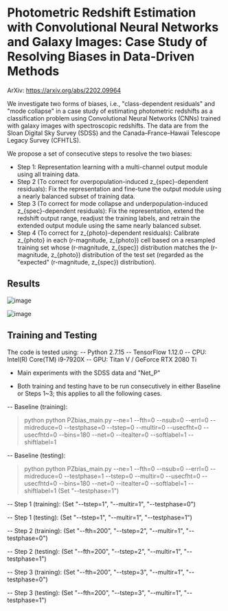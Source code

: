 # Photometric Redshift Estimation with Convolutional Neural Networks and Galaxy Images: Case Study of Resolving Biases in Data-Driven Methods

ArXiv: https://arxiv.org/abs/2202.09964

We investigate two forms of biases, i.e., "class-dependent residuals" and "mode collapse" in a case study of estimating photometric redshifts as a classification problem using Convolutional Neural Networks (CNNs) trained with galaxy images with spectroscopic redshifts. The data are from the Sloan Digital Sky Survey (SDSS) and the Canada–France–Hawaii Telescope Legacy Survey (CFHTLS).

We propose a set of consecutive steps to resolve the two biases:
- Step 1: Representation learning with a multi-channel output module using all training data.
- Step 2 (To correct for overpopulation-induced z_{spec}-dependent residuals): Fix the representation and fine-tune the output module using a nearly balanced subset of training data.
- Step 3 (To correct for mode collapse and underpopulation-induced z_{spec}-dependent residuals): Fix the representation, extend the redshift output range, readjust the training labels, and retrain the extended output module using the same nearly balanced subset.
- Step 4 (To correct for z_{photo}-dependent residuals): Calibrate z_{photo} in each (r-magnitude, z_{photo}) cell based on a resampled training set whose (r-magnitude, z_{spec}) distribution matches the (r-magnitude, z_{photo}) distribution of the test set (regarded as the "expected" (r-magnitude, z_{spec}) distribution).


## Results

![image](https://github.com/QiufanLin/PZbias/main/delz_compare_new2.png)

![image](https://github.com/QiufanLin/PZbias/main/SDSSresP_new2.png)


## Training and Testing

The code is tested using: 
-- Python 2.7.15
-- TensorFlow 1.12.0
-- CPU: Intel(R) Core(TM) i9-7920X
-- GPU: Titan V / GeForce RTX 2080 Ti


- Main experiments with the SDSS data and "Net_P"
* Both training and testing have to be run consecutively in either Baseline or Steps 1~3; this applies to all the following cases.

-- Baseline (training):
> python python PZbias_main.py --ne=1 --fth=0 --nsub=0 --errl=0 --midreduce=0 --testphase=0 --tstep=0 --multir=0 --usecfht=0 --usecfhtd=0 --bins=180 --net=0 --itealter=0 --softlabel=1 --shiftlabel=1

-- Baseline (testing):
> python python PZbias_main.py --ne=1 --fth=0 --nsub=0 --errl=0 --midreduce=0 --testphase=1 --tstep=0 --multir=0 --usecfht=0 --usecfhtd=0 --bins=180 --net=0 --itealter=0 --softlabel=1 --shiftlabel=1
(Set "--testphase=1")

-- Step 1 (training):
(Set "--tstep=1", "--multir=1", "--testphase=0")

-- Step 1 (testing):
(Set "--tstep=1", "--multir=1", "--testphase=1")

-- Step 2 (training):
(Set "--fth=200", "--tstep=2", "--multir=1", "--testphase=0")

-- Step 2 (testing):
(Set "--fth=200", "--tstep=2", "--multir=1", "--testphase=1")

-- Step 3 (training):
(Set "--fth=200", "--tstep=3", "--multir=1", "--testphase=0")

-- Step 3 (testing):
(Set "--fth=200", "--tstep=3", "--multir=1", "--testphase=1")
